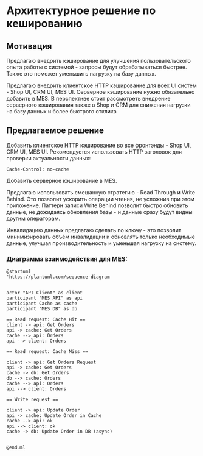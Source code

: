 # Архитектурное решение по кешированию

## Мотивация

Предлагаю внедрить кэширование для улучшения пользовательского опыта работы с системой - запросы будут обрабатываться быстрее.
Также это поможет уменьшить нагрузку на базу данных.

Предлагаю внедрить клиентское HTTP кэширование для всех UI систем - Shop UI, CRM UI, MES UI.
Серверное кэширование нужно обязательно добавить в MES.
В перспективе стоит рассмотреть внедрение серверного кэширования также в Shop и CRM для снижения нагрузки на базу данных и более быстрого отклика

## Предлагаемое решение

Добавить клиентское HTTP кэширование во все фронтэнды - Shop UI, CRM UI, MES UI. 
Рекомендуется использовать HTTP заголовок для проверки актуальности данных:

```
Cache-Control: no-cache
```

Добавить серверное кэширование в MES.

Предлагаю использовать смешанную стратегию - Read Through и Write Behind. 
Это позволит ускорить операции чтения, не усложнив при этом приложение.
Паттерн записи Write Behind позволит быстро обновить данные, не дожидаясь обновления базы - и данные сразу будут видны другим операторам.

Инвалидацию данных предлагаю сделать по ключу - это позволит минимизировать объём инвалидации и обновлять только необходимые данные, улучшая производительность и уменьшая нагрузку на систему.

### Диаграмма взаимодействия для MES:

```puml
@startuml
'https://plantuml.com/sequence-diagram


actor "API Client" as client
participant "MES API" as api
participant Cache as cache
participant "MES DB" as db

== Read request: Cache Hit ==
client -> api: Get Orders
api -> cache: Get Orders
cache --> api: Orders
api --> client: Orders

== Read request: Cache Miss ==

client -> api: Get Orders Request
api -> cache: Get Orders
cache -> db: Get Orders
db --> cache: Orders
cache --> api: Orders
api --> client: Orders

== Write request ==

client -> api: Update Order
api -> cache: Update Order in Cache
cache --> api: ok
api --> client: ok
cache -> db: Update Order in DB (async)


@enduml
```


